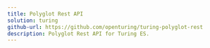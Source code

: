 ```yaml
---
title: Polyglot Rest API
solution: turing
github-url: https://github.com/openturing/turing-polyglot-rest
description: Polyglot Rest API for Turing ES.
---
```


